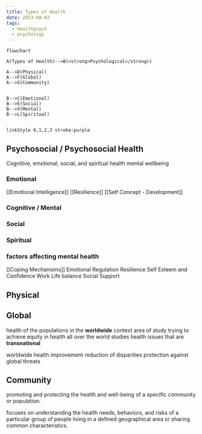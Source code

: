 ```yaml
---
title: Types of Health
date: 2023-08-02
tags:
  - healthpsych
  - psychology
---
```


```mermaid
flowchart

A(Types of Health)-->B(<strong>Psychological</strong>)

A-->D(Physical)
A-->F(Global)
A-->G(Community)


B-->C(Emotional)
B-->E(Social)
B-->V(Mental)
B-->L(Spiritual)


linkStyle 0,1,2,3 stroke:purple

```


## Psychosocial / Psychosocial Health
Cognitive, emotional, social, and spiritual health 
mental wellbeing
### Emotional
[[Emotional Intelligence]] 
[[Resilience]]
[[Self Concept - Development]]
### Cognitive / Mental 
### Social
### Spiritual 

### factors affecting mental health
[[Coping Mechanisms]]
Emotional Regulation
Resilience
Self Esteem and Confidence
Work Life balance
Social Support

## Physical
## Global
health of the populations in the **worldwide** context
area of study trying to achieve equity in health all over the world
studies health issues that are **transnational**

worldwide health improvement
reduction of disparities
protection against global threats 

## Community
promoting and protecting the health and well-being of
a specific community or population.

focuses on understanding the health needs, behaviors, and risks of
a particular group of people living in a defined
geographical area or sharing common characteristics.
